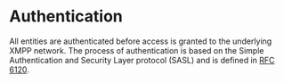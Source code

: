 Authentication
========================

All entities are authenticated before access is granted to the underlying XMPP network. The process of authentication is based on the
Simple Authentication and Security Layer protocol (SASL) and is defined in [RFC 6120](https://tools.ietf.org/html/rfc6120).